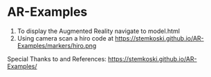 # AR-Examples
1. To display the Augmented Reality navigate to model.html
2. Using camera scan a hiro code at https://stemkoski.github.io/AR-Examples/markers/hiro.png


Special Thanks to and References:
https://stemkoski.github.io/AR-Examples/
